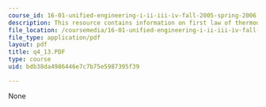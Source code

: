 ```yaml
---
course_id: 16-01-unified-engineering-i-ii-iii-iv-fall-2005-spring-2006
description: This resource contains information on first law of thermodynamics.
file_location: /coursemedia/16-01-unified-engineering-i-ii-iii-iv-fall-2005-spring-2006/bdb38da4986446e7c7b75e5987395f39_q4_13.PDF
file_type: application/pdf
layout: pdf
title: q4_13.PDF
type: course
uid: bdb38da4986446e7c7b75e5987395f39

---
```

None